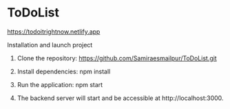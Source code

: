 # ToDoList

https://todoitrightnow.netlify.app

Installation and launch project

1. Clone the repository: https://github.com/Samiraesmailpur/ToDoList.git

2. Install dependencies: npm install

3. Run the application: npm start

4. The backend server will start and be accessible at http://localhost:3000.
